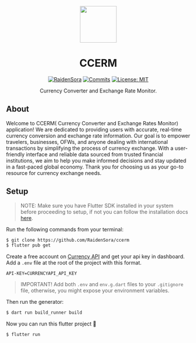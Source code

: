 <div align="center">
    <a href="https://github.com/RaidenSora/ccerm/">
        <img src="https://github.com/user-attachments/assets/33b7307e-e1b6-44d9-92f1-2c6067cf1015" height="100">
    </a>
    <h1>CCERM</h1>
</div>

<div align="center">

<a href="https://github.com/RaidenSora"><img src="https://img.shields.io/badge/progress-40%25-green.svg" alt="RaidenSora" /></a>
<a href="https://github.com/RaidenSora/ccerm/commits/main/"><img src="https://img.shields.io/github/commit-activity/t/RaidenSora/ccerm" alt="Commits"></a>
<a href="https://opensource.org/licenses/MIT"><img src="https://img.shields.io/badge/license-MIT-purple.svg" alt="License: MIT"></a>
</div>

<div align="center">

Currency Converter and Exchange Rate Monitor.
</div>

## About

Welcome to CCERM( Currency Converter and Exchange Rates Monitor) application! We are dedicated to providing users with accurate, real-time currency conversion and exchange rate information. Our goal is to empower travelers, businesses, OFWs, and anyone dealing with international transactions by simplifying the process of currency exchange. With a user-friendly interface and reliable data sourced from trusted financial institutions, we aim to help you make informed decisions and stay updated in a fast-paced global economy. Thank you for choosing us as your go-to resource for currency exchange needs.


## Setup

> NOTE: Make sure you have Flutter SDK installed in your system before proceeding to setup, if not you can follow the installation docs [here](https://docs.flutter.dev/get-started/install).

Run the following commands from your terminal:

```sh
$ git clone https://github.com/RaidenSora/ccerm
$ flutter pub get
```
Create a free account on [Currency API](https://currencyapi.com/) and get your api key in dashboard.
<br>
Add a `.env` file at the root of the project with this format.

```.env
API-KEY=CURRENCYAPI_API_KEY
```
> IMPORTANT! Add both `.env` and `env.g.dart` files to your `.gitignore` file, otherwise, you might expose your environment variables.

Then run the generator:

```sh
$ dart run build_runner build
```

Now you can run this flutter project 🚀

```sh
$ flutter run
```
